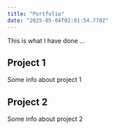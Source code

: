 ```yaml
---
title: "Portfolio"
date: "2025-05-04T02:01:54.770Z"
---
```



This is what I have done …


## Project 1

Some info about project 1


## Project 2

Some info about project 2

